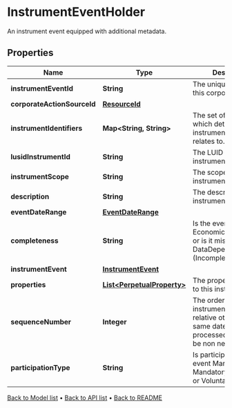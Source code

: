 

# InstrumentEventHolder

An instrument event equipped with additional metadata.

## Properties

| Name | Type | Description | Notes |
|------------ | ------------- | ------------- | -------------|
|**instrumentEventId** | **String** | The unique identifier of this corporate action. |  |
|**corporateActionSourceId** | [**ResourceId**](ResourceId.md) |  |  [optional] |
|**instrumentIdentifiers** | **Map&lt;String, String&gt;** | The set of identifiers which determine the instrument this event relates to. |  |
|**lusidInstrumentId** | **String** | The LUID for the instrument. |  |
|**instrumentScope** | **String** | The scope of the instrument. |  |
|**description** | **String** | The description of the instrument event. |  |
|**eventDateRange** | [**EventDateRange**](EventDateRange.md) |  |  |
|**completeness** | **String** | Is the event Economically Complete, or is it missing some DataDependent fields (Incomplete). |  [optional] [readonly] |
|**instrumentEvent** | [**InstrumentEvent**](InstrumentEvent.md) |  |  |
|**properties** | [**List&lt;PerpetualProperty&gt;**](PerpetualProperty.md) | The properties attached to this instrument event. |  [optional] |
|**sequenceNumber** | **Integer** | The order of the instrument event relative others on the same date (0 being processed first). Must be non negative. |  [optional] |
|**participationType** | **String** | Is participation in this event Mandatory, MandatoryWithChoices, or Voluntary. |  [optional] |



[Back to Model list](../README.md#documentation-for-models) &#8226; [Back to API list](../README.md#documentation-for-api-endpoints) &#8226; [Back to README](../README.md)


